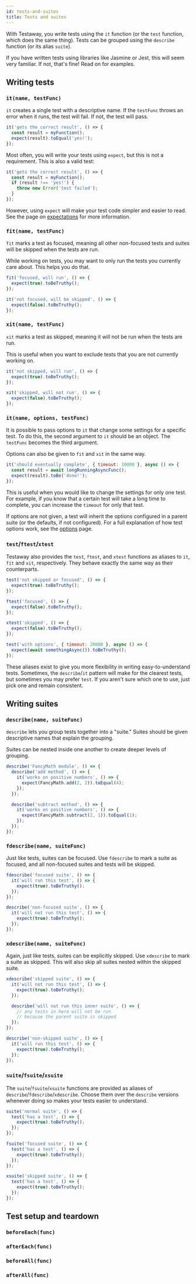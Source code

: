 ```yaml
---
id: tests-and-suites
title: Tests and suites
---
```


With Testaway, you write tests using the `it` function (or the `test` function, which does the same thing). Tests can be grouped using the `describe` function (or its alias `suite`).

If you have written tests using libraries like Jasmine or Jest, this will seem very familiar. If not, that's fine! Read on for examples.

## Writing tests

### `it(name, testFunc)`

`it` creates a single test with a descriptive name. If the `testFunc` throws an error when it runs, the test will fail. If not, the test will pass.

```js
it('gets the correct result', () => {
  const result = myFunction();
  expect(result).toEqual('yes!');
});
```

Most often, you will write your tests using `expect`, but this is not a requirement. This is also a valid test:

```js
it('gets the correct result', () => {
  const result = myFunction();
  if (result !== 'yes!') {
    throw new Error('test failed');
  }
});
```

However, using `expect` will make your test code simpler and easier to read. See the page on [expectations](expectations.md) for more information.

### `fit(name, testFunc)`

`fit` marks a test as focused, meaning all other non-focused tests and suites will be skipped when the tests are run.

While working on tests, you may want to only run the tests you currently care about. This helps you do that.

```js
fit('focused, will run', () => {
  expect(true).toBeTruthy();
});

it('not focused, will be skipped', () => {
  expect(false).toBeTruthy();
});
```

### `xit(name, testFunc)`

`xit` marks a test as skipped, meaning it will not be run when the tests are run.

This is useful when you want to exclude tests that you are not currently working on.

```js
it('not skipped, will run', () => {
  expect(true).toBeTruthy();
});

xit('skipped, will not run', () => {
  expect(false).toBeTruthy();
});
```

### `it(name, options, testFunc)`

It is possible to pass options to `it` that change some settings for a specific test. To do this, the second argument to `it` should be an object. The `testFunc` becomes the third argument.

Options can also be given to `fit` and `xit` in the same way.

```js
it('should eventually complete', { timeout: 10000 }, async () => {
  const result = await longRunningAsyncFunc();
  expect(result).toBe('done!');
});
```

This is useful when you would like to change the settings for only one test. For example, if you know that a certain test will take a long time to complete, you can increase the `timeout` for only that test.

If options are not given, a test will inherit the options configured in a parent suite (or the defaults, if not configured). For a full explanation of how test options work, see the [options](test-options.md) page.

### `test`/`ftest`/`xtest`

Testaway also provides the `test`, `ftest`, and `xtest` functions as aliases to `it`, `fit` and `xit`, respectively. They behave exactly the same way as their counterparts.

```js
test('not skipped or focused', () => {
  expect(true).toBeTruthy();
});

ftest('focused', () => {
  expect(false).toBeTruthy();
});

xtest('skipped', () => {
  expect(false).toBeTruthy();
});

test('with options', { timeout: 20000 }, async () => {
  expect(await somethingAsync()).toBeTruthy();
});
```

These aliases exist to give you more flexibility in writing easy-to-understand tests. Sometimes, the `describe`/`it` pattern will make for the clearest tests, but sometimes you may prefer `test`. If you aren't sure which one to use, just pick one and remain consistent.

## Writing suites

### `describe(name, suiteFunc)`

`describe` lets you group tests together into a "suite." Suites should be given descriptive names that explain the grouping.

Suites can be nested inside one another to create deeper levels of grouping.

```js
describe('FancyMath module', () => {
  describe('add method', () => {
    it('works on positive numbers', () => {
      expect(FancyMath.add(2, 2)).toEqual(4);
    });
  });

  describe('subtract method', () => {
    it('works on positive numbers', () => {
      expect(FancyMath.subtract(2, 1)).toEqual(1);
    });
  });
});
```

### `fdescribe(name, suiteFunc)`

Just like tests, suites can be focused. Use `fdescribe` to mark a suite as focused, and all non-focused suites and tests will be skipped.

```js
fdescribe('focused suite', () => {
  it('will run this test', () => {
    expect(true).toBeTruthy();
  });
});

describe('non-focused suite', () => {
  it('will not run this test', () => {
    expect(true).toBeTruthy();
  });
});
```

### `xdescribe(name, suiteFunc)`

Again, just like tests, suites can be explicitly skipped. Use `xdescribe` to mark a suite as skipped. This will also skip all suites nested within the skipped suite.

```js
xdescribe('skipped suite', () => {
  it('will not run this test', () => {
    expect(true).toBeTruthy();
  });

  describe('will not run this inner suite', () => {
    // any tests in here will not be run
    // because the parent suite is skipped
  });
});

describe('non-skipped suite', () => {
  it('will run this test', () => {
    expect(true).toBeTruthy();
  });
});
```

### `suite`/`fsuite`/`xsuite`

The `suite`/`fsuite`/`xsuite` functions are provided as aliases of `describe`/`fdescribe`/`xdescribe`. Choose them over the `describe` versions whenever doing so makes your tests easier to understand.

```js
suite('normal suite', () => {
  test('has a test', () => {
    expect(true).toBeTruthy();
  });
});

fsuite('focused suite', () => {
  test('has a test', () => {
    expect(true).toBeTruthy();
  });
});

xsuite('skipped suite', () => {
  test('has a test', () => {
    expect(true).toBeTruthy();
  });
});
```

## Test setup and teardown

### `beforeEach(func)`

### `afterEach(func)`

### `beforeAll(func)`

### `afterAll(func)`
